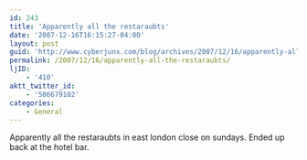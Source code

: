 ```yaml
---
id: 243
title: 'Apparently all the restaraubts'
date: '2007-12-16T16:15:27-04:00'
layout: post
guid: 'http://www.cyberjunx.com/blog/archives/2007/12/16/apparently-all-the-restaraubts/'
permalink: /2007/12/16/apparently-all-the-restaraubts/
ljID:
    - '410'
aktt_twitter_id:
    - '506679102'
categories:
    - General
---
```


Apparently all the restaraubts in east london close on sundays. Ended up back at the hotel bar.